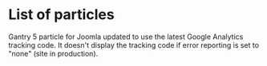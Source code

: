 # List of particles
Gantry 5 particle for Joomla updated to use the latest Google Analytics tracking code. It doesn't display the tracking code if error reporting is set to "none" (site in production).
